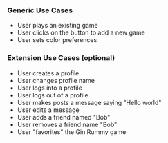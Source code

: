 ### Generic Use Cases
* User plays an existing game
* User clicks on the button to add a new game
* User sets color preferences

### Extension Use Cases (optional)
* User creates a profile
* User changes profile name
* User logs into a profile
* User logs out of a profile
* User makes posts a message saying "Hello world"
* User edits a message
* User adds a friend named "Bob"
* User removes a friend name "Bob"
* User "favorites" the Gin Rummy game